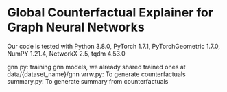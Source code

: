 # Global Counterfactual Explainer for Graph Neural Networks

Our code is tested with Python 3.8.0, PyTorch 1.7.1, PyTorchGeometric 1.7.0, NumPY 1.21.4, NetworkX 2.5, tqdm 4.53.0

gnn.py: training gnn models, we already shared trained ones at data/{dataset_name}/gnn
vrrw.py: To generate counterfactuals
summary.py: To generate summary from counterfactuals
